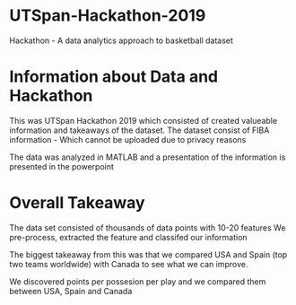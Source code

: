 # UTSpan-Hackathon-2019
Hackathon - A data analytics approach to basketball dataset 

# Information about Data and Hackathon
This was UTSpan Hackathon 2019 which consisted of created valueable information and takeaways of the dataset. 
The dataset consist of FIBA information - Which cannot be uploaded due to privacy reasons

The data was analyzed in MATLAB and a presentation of the information is presented in the powerpoint

# Overall Takeaway
The data set consisted of thousands of data points with 10-20 features
We pre-process, extracted the feature and classifed our information

The biggest takeaway from this was that we compared USA and Spain (top two teams worldwide) with Canada to see what we can improve. 

We discovered points per possesion per play and we compared them between USA, Spain and Canada
